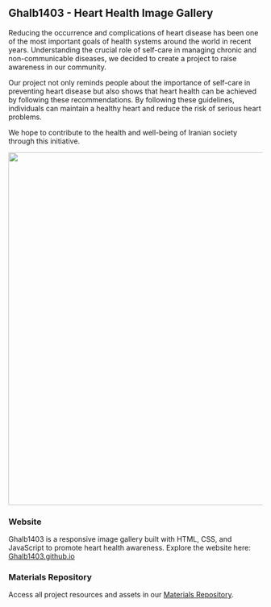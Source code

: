 ## Ghalb1403 - Heart Health Image Gallery

Reducing the occurrence and complications of heart disease has been one of the most important goals of health systems around the world in recent years. Understanding the crucial role of self-care in managing chronic and non-communicable diseases, we decided to create a project to raise awareness in our community.

Our project not only reminds people about the importance of self-care in preventing heart disease but also shows that heart health can be achieved by following these recommendations. By following these guidelines, individuals can maintain a healthy heart and reduce the risk of serious heart problems.

We hope to contribute to the health and well-being of Iranian society through this initiative.

<div align="center">
  <img 
    style="width: 700px;"
    src="https://github.com/ghalb1403/.github/blob/main/Preview.jpg">
</div>

### Website

Ghalb1403 is a responsive image gallery built with HTML, CSS, and JavaScript to promote heart health awareness. Explore the website here: [Ghalb1403.github.io](https://ghalb1403.github.io/)

### Materials Repository

Access all project resources and assets in our [Materials Repository](https://github.com/ghalb1403/Materials).
